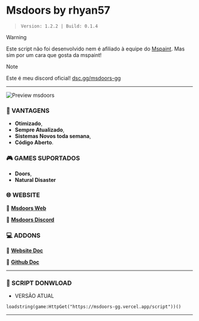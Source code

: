 # **Msdoors by rhyan57**
> ``Version: 1.2.2 | Build: 0.1.4``

> [!WARNING]
> Este script não foi desenvolvido nem é afiliado à equipe do [Mspaint](https://mspaint.cc/). Mas sim por um cara que gosta da mspaint!

> [!NOTE]
> Este é meu discord oficial!
> [dsc.gg/msdoors-gg](https://dsc.gg/msdoors-gg)

---

![Preview msdoors](https://raw.githubusercontent.com/RhyanXG7/host-de-imagens/refs/heads/BetterStar/imagens-Host/Novo%20projeto%206%20%5B2C6A615%5D.png)

### **📍 VANTAGENS**
- **Otimizado**,
- **Sempre Atualizado**,
- **Sistemas Novos toda semana**,
- **Código Aberto**.

### **🎮 GAMES SUPORTADOS**
- **Doors**,
- **Natural Disaster**

### **🌐 WEBSITE**
📍 [ **Msdoors Web**](https://msdoors-gg.vercel.app/)

📍 [ **Msdoors Discord**](https://dsc.gg/Msdoors-gg)


### **💻 ADDONS**
📌 [ **Website Doc** ](https://msdoors.vercel.app/addons)

📌 [ **Github Doc** ](https://github.com/Sc-Rhyan57/MsAddons/tree/main)

---

### **📂 SCRIPT DONWLOAD**
- VERSÃO ATUAL
```luau
loadstring(game:HttpGet("https://msdoors-gg.vercel.app/script"))()
```
---
